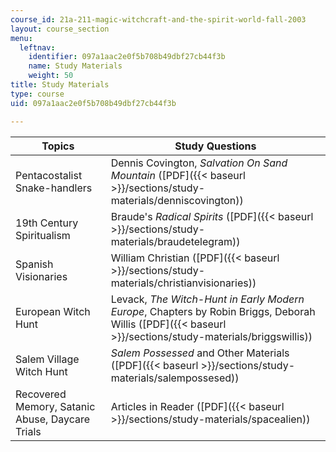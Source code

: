 ```yaml
---
course_id: 21a-211-magic-witchcraft-and-the-spirit-world-fall-2003
layout: course_section
menu:
  leftnav:
    identifier: 097a1aac2e0f5b708b49dbf27cb44f3b
    name: Study Materials
    weight: 50
title: Study Materials
type: course
uid: 097a1aac2e0f5b708b49dbf27cb44f3b

---
```


| Topics | Study Questions |
| --- | --- |
| Pentacostalist Snake-handlers | Dennis Covington, _Salvation On Sand Mountain_ ([PDF]({{< baseurl >}}/sections/study-materials/denniscovington)) |
| 19th Century Spiritualism | Braude's _Radical Spirits_ ([PDF]({{< baseurl >}}/sections/study-materials/braudetelegram)) |
| Spanish Visionaries | William Christian ([PDF]({{< baseurl >}}/sections/study-materials/christianvisionaries)) |
| European Witch Hunt | Levack, _The Witch-Hunt in Early Modern Europe_, Chapters by Robin Briggs, Deborah Willis ([PDF]({{< baseurl >}}/sections/study-materials/briggswillis)) |
| Salem Village Witch Hunt | _Salem Possessed_ and Other Materials ([PDF]({{< baseurl >}}/sections/study-materials/salempossesed)) |
| Recovered Memory, Satanic Abuse, Daycare Trials | Articles in Reader ([PDF]({{< baseurl >}}/sections/study-materials/spacealien))